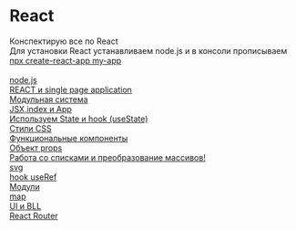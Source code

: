 # React
Конспектирую все по React <br>
Для установки React устанавливаем node.js и в консоли прописываем [npx create-react-app my-app](https://github.com/facebook/create-react-app#quick-overview)<br>
<br>
[node.js]()<br>
[REACT и single page application](https://github.com/Aquariids/React/blob/main/folder/React%20single%20page%20app.md)<br>
[Модульная система]()<br>
[JSX,index и App](https://github.com/Aquariids/Js-Ts-React-etc../blob/main/React/JSX-indexjs-App.md)<br>
[Используем State и hook (useState)](https://github.com/Aquariids/Js-Ts-React-etc../blob/main/React/UseState.md)<br>
[Стили CSS](https://github.com/Aquariids/Js-Ts-React-etc../blob/main/React/css.md)<br>
[Функциональные компоненты](https://github.com/Aquariids/Js-Ts-React-etc../blob/main/React/functionComponent.md)<br>
[Объект props](https://github.com/Aquariids/Js-Ts-React-etc../blob/main/React/props.md)<br>
[Работа со списками и преобразование массивов!](https://github.com/Aquariids/Js-Ts-React-etc../blob/main/React/array-react-Working%20with%20lists.md)<br>
[svg]()<br>
[hook useRef]()<br>
[Модули]()<br>
[map]()<br>
[UI и BLL]()<br>
[React Router]()<br>
